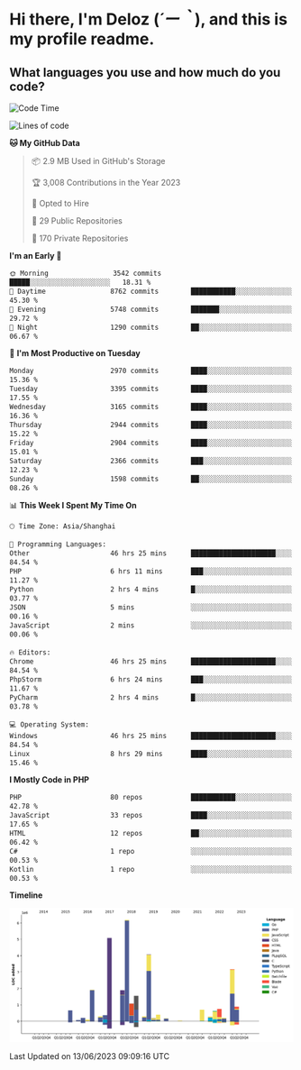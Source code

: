 # **Hi there, I'm Deloz (*´ー｀*), and this is my profile readme.**

## **What languages you use and how much do you code?**

<!--START_SECTION:waka-->
![Code Time](http://img.shields.io/badge/Code%20Time-1%2C684%20hrs%2039%20mins-blue)

![Lines of code](https://img.shields.io/badge/From%20Hello%20World%20I%27ve%20Written-31.0%20million%20lines%20of%20code-blue)

**🐱 My GitHub Data** 

> 📦 2.9 MB Used in GitHub's Storage 
 > 
> 🏆 3,008 Contributions in the Year 2023
 > 
> 💼 Opted to Hire
 > 
> 📜 29 Public Repositories 
 > 
> 🔑 170 Private Repositories 
 > 
**I'm an Early 🐤** 

```text
🌞 Morning                3542 commits        █████░░░░░░░░░░░░░░░░░░░░   18.31 % 
🌆 Daytime                8762 commits        ███████████░░░░░░░░░░░░░░   45.30 % 
🌃 Evening                5748 commits        ███████░░░░░░░░░░░░░░░░░░   29.72 % 
🌙 Night                  1290 commits        ██░░░░░░░░░░░░░░░░░░░░░░░   06.67 % 
```
📅 **I'm Most Productive on Tuesday** 

```text
Monday                   2970 commits        ████░░░░░░░░░░░░░░░░░░░░░   15.36 % 
Tuesday                  3395 commits        ████░░░░░░░░░░░░░░░░░░░░░   17.55 % 
Wednesday                3165 commits        ████░░░░░░░░░░░░░░░░░░░░░   16.36 % 
Thursday                 2944 commits        ████░░░░░░░░░░░░░░░░░░░░░   15.22 % 
Friday                   2904 commits        ████░░░░░░░░░░░░░░░░░░░░░   15.01 % 
Saturday                 2366 commits        ███░░░░░░░░░░░░░░░░░░░░░░   12.23 % 
Sunday                   1598 commits        ██░░░░░░░░░░░░░░░░░░░░░░░   08.26 % 
```


📊 **This Week I Spent My Time On** 

```text
🕑︎ Time Zone: Asia/Shanghai

💬 Programming Languages: 
Other                    46 hrs 25 mins      █████████████████████░░░░   84.54 % 
PHP                      6 hrs 11 mins       ███░░░░░░░░░░░░░░░░░░░░░░   11.27 % 
Python                   2 hrs 4 mins        █░░░░░░░░░░░░░░░░░░░░░░░░   03.77 % 
JSON                     5 mins              ░░░░░░░░░░░░░░░░░░░░░░░░░   00.16 % 
JavaScript               2 mins              ░░░░░░░░░░░░░░░░░░░░░░░░░   00.06 % 

🔥 Editors: 
Chrome                   46 hrs 25 mins      █████████████████████░░░░   84.54 % 
PhpStorm                 6 hrs 24 mins       ███░░░░░░░░░░░░░░░░░░░░░░   11.67 % 
PyCharm                  2 hrs 4 mins        █░░░░░░░░░░░░░░░░░░░░░░░░   03.78 % 

💻 Operating System: 
Windows                  46 hrs 25 mins      █████████████████████░░░░   84.54 % 
Linux                    8 hrs 29 mins       ████░░░░░░░░░░░░░░░░░░░░░   15.46 % 
```

**I Mostly Code in PHP** 

```text
PHP                      80 repos            ███████████░░░░░░░░░░░░░░   42.78 % 
JavaScript               33 repos            ████░░░░░░░░░░░░░░░░░░░░░   17.65 % 
HTML                     12 repos            ██░░░░░░░░░░░░░░░░░░░░░░░   06.42 % 
C#                       1 repo              ░░░░░░░░░░░░░░░░░░░░░░░░░   00.53 % 
Kotlin                   1 repo              ░░░░░░░░░░░░░░░░░░░░░░░░░   00.53 % 
```



**Timeline**

![Lines of Code chart](https://raw.githubusercontent.com/deloz/deloz/main/assets/bar_graph.png)


 Last Updated on 13/06/2023 09:09:16 UTC
<!--END_SECTION:waka-->
